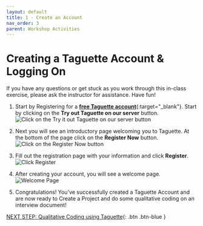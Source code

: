 ```yaml
---
layout: default
title: 1 - Create an Account
nav_order: 3
parent: Workshop Activities
---
```

# Creating a Taguette Account & Logging On

If you have any questions or get stuck as you work through this in-class exercise, please ask the instructor for assistance.  Have fun!

1. Start by Registering for a [**free Taguette account**](https://taguette.org){:target="_blank"}. Start by clicking on the **Try out Taguette on our server** button.
![Click on the Try it out Taguette on our server button](/images/taguette-account-1.png)

2. Next you will see an introductory page welcoming you to Taguette. At the bottom of the page click on the **Register Now** button.
![Click on the Register Now button](/images/taguette-account-2.png)

3. Fill out the registration page with your information and click **Register**.
![Click Register](/images/taguette-account-3.png)

4. After creating your account, you will see a welcome page.
![Welcome Page](/images/taguette-account-4.png)

5. Congratulations! You’ve successfully created a Taguette Account and are now ready to Create a Project and do some qualitative coding on an interview document!

[NEXT STEP: Qualitative Coding using Taguette](qualitative-coding.html){: .btn .btn-blue }
